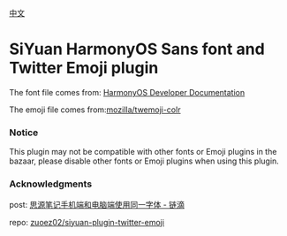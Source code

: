 [中文](https://github.com/TCOTC/siyuan-ttf-HarmonyOS_Sans_SC-and-Twemoji/blob/main/README_zh_CN.md)

# SiYuan HarmonyOS Sans font and Twitter Emoji plugin

The font file comes from: [HarmonyOS Developer Documentation](https://developer.harmonyos.com/cn/docs/design/des-guides/font-0000001157868583)

The emoji file comes from:[mozilla/twemoji-colr](https://github.com/mozilla/twemoji-colr)

### Notice

This plugin may not be compatible with other fonts or Emoji plugins in the bazaar, please disable other fonts or Emoji plugins when using this plugin.

### Acknowledgments

post: [思源笔记手机端和电脑端使用同一字体 - 链滴](https://ld246.com/article/1705399357823)

repo: [zuoez02/siyuan-plugin-twitter-emoji](https://github.com/zuoez02/siyuan-plugin-twitter-emoji)